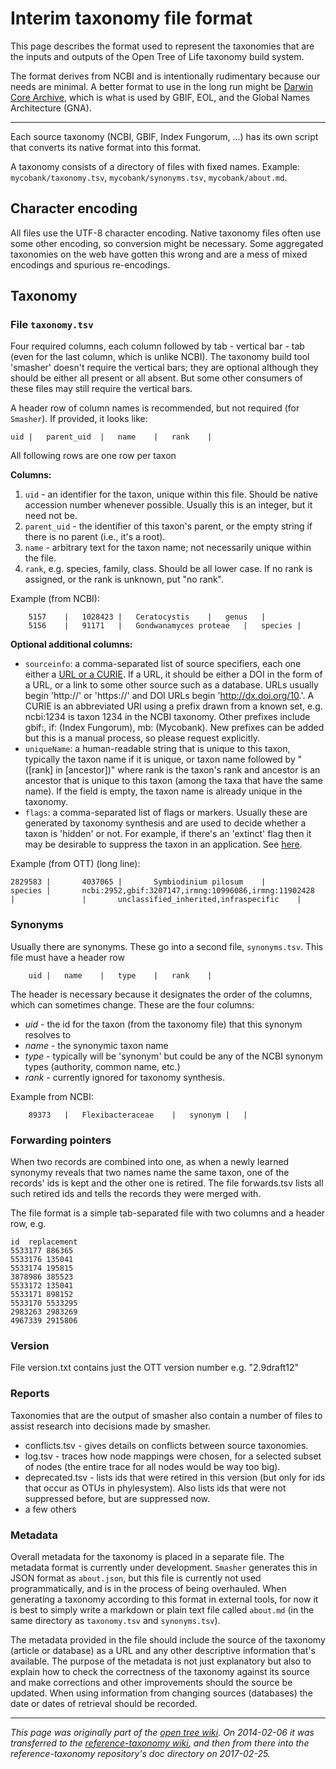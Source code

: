 # Interim taxonomy file format

This page describes the format used to represent the taxonomies that are the inputs and outputs of the Open Tree of Life taxonomy build system.

The format derives from NCBI and is intentionally rudimentary because our needs are minimal. A better format to use in the long run might be [Darwin Core Archive](https://code.google.com/p/gbif-ecat/wiki/DwCArchive), which is what is used by GBIF, EOL, and the Global Names Architecture (GNA).

***

Each source taxonomy (NCBI, GBIF, Index Fungorum, ...) has its own script that converts its
native format into this format.

A taxonomy consists of a directory of files with fixed names.  Example: `mycobank/taxonomy.tsv`, `mycobank/synonyms.tsv`, `mycobank/about.md`.

## Character encoding

All files  use the UTF-8 character encoding.  Native taxonomy files often use some other encoding, so conversion might be necessary.  Some aggregated taxonomies on the web have gotten this wrong and are a mess of mixed encodings and spurious re-encodings.

## Taxonomy

### File `taxonomy.tsv`

Four required columns, each column followed by tab - vertical bar - tab (even for the last column, which is unlike NCBI).  The taxonomy build tool 'smasher' doesn't require the vertical bars; they are optional although they should be either all present or all absent.  But some other consumers of these files may still require the vertical bars.

A header row of column names is recommended, but not required (for `Smasher`). If provided, it looks like:

    uid	|	parent_uid	|	name	|	rank	|	

All following rows are one row per taxon

**Columns:**

1. `uid` - an identifier for the taxon, unique within this file.  Should be native accession number whenever possible.  Usually this is an integer, but it need not be.
2. `parent_uid` - the identifier of this taxon's parent, or the empty string if there is no parent (i.e., it's a root).
3. `name` - arbitrary text for the taxon name; not necessarily unique within the file.
4. `rank`, e.g. species, family, class.  Should be all lower case.  If no rank is assigned, or the rank is unknown, put "no rank".

Example (from NCBI):

        5157	|	1028423	|	Ceratocystis	|	genus	|	
        5156	|	91171	|	Gondwanamyces proteae	|	species	|	

**Optional additional columns:**

* `sourceinfo`: a comma-separated list of source specifiers, each one either a [URL or a CURIE](https://www.w3.org/TR/rdfa-syntax/#dfn-curieoriri).  If a URL, it should be either a DOI in the form of a URL, or a link to some other source such as a database.  URLs usually begin 'http://' or 'https://' and DOI URLs begin 'http://dx.doi.org/10.'.  A CURIE is an abbreviated URI using a prefix drawn from a known set, e.g. ncbi:1234 is taxon 1234 in the NCBI taxonomy.  Other prefixes include gbif:, if: (Index Fungorum), mb: (Mycobank). New prefixes can be added but this is a manual process, so please request explicitly.
* `uniqueName`: a human-readable string that is unique to this taxon, typically the taxon name if it is unique, or taxon name followed by "([rank] in [ancestor])" where rank is the taxon's rank and ancestor is an ancestor that is unique to this taxon (among the taxa that have the same name).  If the field is empty, the taxon name is already unique in the taxonomy.
* `flags`: a comma-separated list of flags or markers.  Usually these are generated by taxonomy synthesis and are used to decide whether a taxon is 'hidden' or not.  For example, if there's an 'extinct' flag then it may be desirable to suppress the taxon in an application.  See [here](./taxon-flags.md).

Example (from OTT) (long line):

    2829583 |       4037065 |       Symbiodinium pilosum    |       species |       ncbi:2952,gbif:3207147,irmng:10996086,irmng:11902428    |               |       unclassified_inherited,infraspecific    |

### Synonyms

Usually there are synonyms.  These go into a second file, `synonyms.tsv`.  This file must have a header row

        uid	|	name	|	type	|	rank	|	

The header is necessary because it designates the order of the columns, which can sometimes change. These are the four columns:

* _uid_ - the id for the taxon (from the taxonomy file) that this synonym resolves to
* _name_ - the synonymic taxon name
* _type_ - typically will be 'synonym' but could be any of the NCBI synonym types (authority, common name, etc.)
* _rank_ - currently ignored for taxonomy synthesis.

Example from NCBI:

        89373	|	Flexibacteraceae	|	synonym	|	|	

### Forwarding pointers

When two records are combined into one, as when a newly learned synonymy reveals that two names name the same taxon, one of the records' ids is kept and the other one is retired.  The file forwards.tsv lists all such retired ids and tells the records they were merged with.

The file format is a simple tab-separated file with two columns and a header row, e.g.

    id	replacement
    5533177	886365
    5533176	135041
    5533174	195815
    3878986	385523
    5533172	135041
    5533171	898152
    5533170	5533295
    2983263	2983269
    4967339	2915806

### Version

File version.txt contains just the OTT version number e.g. "2.9draft12"

### Reports

Taxonomies that are the output of smasher also contain a number of files to assist research into decisions made by smasher.

* conflicts.tsv - gives details on conflicts between source taxonomies.
* log.tsv - traces how node mappings were chosen, for a selected subset of nodes (the entire trace for all nodes would be way too big).
* deprecated.tsv - lists ids that were retired in this version (but only for ids that occur as OTUs in phylesystem).  Also lists ids that were not suppressed before, but are suppressed now.
* a few others

### Metadata

Overall metadata for the taxonomy is placed in a separate file.  The metadata format is currently under development. `Smasher` generates this in JSON format as `about.json`, but this file is currently not used programmatically, and is in the process of being overhauled. When generating a taxonomy according to this format in external tools, for now it is best to simply write a markdown or plain text file called `about.md` (in the same directory as `taxonomy.tsv` and `synonyms.tsv`).

The metadata provided in the file should include the source of the taxonomy (article or database) as a URL and any other descriptive information that's available.  The purpose of the metadata is not just explanatory but also to explain how to check the correctness of the taxonomy against its source and make corrections and other improvements should the source be updated. When using information from changing sources (databases) the date or dates of retrieval should be recorded.

***

_This page was originally part of the [open tree
wiki](https://github.com/OpenTreeOfLife/opentree/wiki/Interim-taxonomy-file-format).
On 2014-02-06 it was transferred to the [reference-taxonomy
wiki](https://github.com/OpenTreeOfLife/reference-taxonomy/wiki/Interim-taxonomy-file-format),
and then from there into the reference-taxonomy repository's doc directory
on 2017-02-25._

